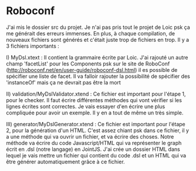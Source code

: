 # Roboconf
J'ai mis le dossier src du projet. Je n'ai pas pris tout le projet de Loic psk ça me générait des erreurs immenses. 
En plus, à chaque compilation, de nouveaux fichiers sont générés et c'était juste trop de fichiers en trop.
Il y a 3 fichiers importants : 

I) MyDsl.xtext : 
                 Il contient la grammaire écrite par Loic. J'ai rajouté un autre champ 'facetList' pour les Components psk 
                 sur le site de RoboConf (http://roboconf.net/en/user-guide/roboconf-dsl.html) il es possible de spécifier
                 une liste de facet. 
                 Il va falloir rajouter la possibilité de spécifier des 'instanceOf' mais ça ne devrait pas être la mort

II) validation/MyDslValidator.xtend : 
                 Ce fichier est important pour l'étape 1, pour le checker. Il faut écrire différentes méthodes qui vont vérifier
                 si les lignes écrites sont correctes. Je vais essayer d'en écrire une plus compliquée pour avoir un exemple. Il
                 y en a tout de même un très simple.

III) generator/MyDslGenerator.xtend :
                 Ce fichier est important pour l'étape 2, pour la génération d'un HTML. C'est assez chiant psk dans ce fichier,
                 il y a une méthode qui va ouvrir un fichier, et va écrire des choses. Notre méthode va écrire du code Javascript/HTML
                 qui va représenter le graph écrit en .dsl (notre langage) en JointJS. J'ai crée un dossier HTML dans lequel je vais
                 mettre un fichier qui contient du code .dsl et un HTML qui va être générer automatiquement grâce à ce fichier.
              
